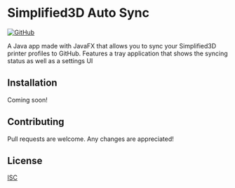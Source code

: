 # Simplified3D Auto Sync

[![GitHub](https://img.shields.io/github/license/bootsie123/Simplified3D-Project)](https://github.com/bootsie123/Simplified3D-Project/blob/master/LICENSE)

A Java app made with JavaFX that allows you to sync your Simplified3D printer profiles to GitHub. Features a tray application that shows the syncing status as well as a settings UI

## Installation

Coming soon!

## Contributing

Pull requests are welcome. Any changes are appreciated!

## License

[ISC](https://choosealicense.com/licenses/isc/)